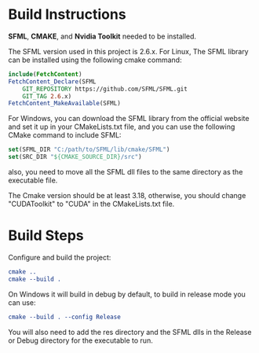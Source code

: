 # Build Instructions

**SFML**, **CMAKE**, and **Nvidia Toolkit** needed to be installed.

The SFML version used in this project is 2.6.x.
For Linux, The SFML library can be installed using the following cmake command:

```cmake
include(FetchContent)
FetchContent_Declare(SFML
    GIT_REPOSITORY https://github.com/SFML/SFML.git
    GIT_TAG 2.6.x)
FetchContent_MakeAvailable(SFML)
```

For Windows, you can download the SFML library from the official website and set it up in your CMakeLists.txt file, and you can use the following CMake command to include SFML:

```cmake
set(SFML_DIR "C:/path/to/SFML/lib/cmake/SFML")
set(SRC_DIR "${CMAKE_SOURCE_DIR}/src")
```

also, you need to move all the SFML dll files to the same directory as the executable file.

The Cmake version should be at least 3.18, otherwise, you should change "CUDAToolkit" to "CUDA" in the CMakeLists.txt file.

# Build Steps

Configure and build the project:
```cmake
cmake ..
cmake --build .
```

On Windows it will build in debug by default, to build in release mode you can use:
```cmake
cmake --build . --config Release
```

You will also need to add the res directory and the SFML dlls in the Release or Debug directory for the executable to run.